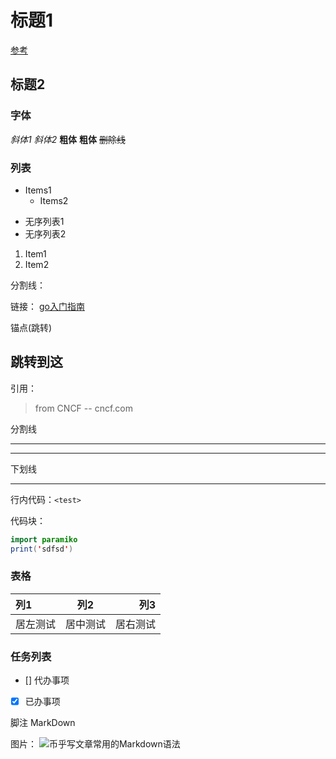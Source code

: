 # 标题1

[参考](https://bihu.com/article/252591)
## 标题2

### 字体
*斜体1*
_斜体2_
__粗体__
**粗体**
~~删除线~~

### 列表
* Items1
  * Items2
+ 无序列表1
+ 无序列表2

1. Item1
2. Item2
   
分割线：


链接：
[go入门指南](https://www.kancloud.cn/kancloud/the-way-to-go/)

锚点(跳转)
<h2 id="point1"> 跳转到这 </h2>

引用：
> from CNCF -- cncf.com

分割线

---

***

下划线 
___


行内代码：`<test>`

代码块：
```java
import paramiko
print('sdfsd')
```

### 表格
 列1 | 列2 | 列3 
:- | :---: | ---:
居左测试 | 居中测试 | 居右测试

### 任务列表
- [] 代办事项
- [x] 已办事项

脚注
MarkDown 

图片：
![币乎写文章常用的Markdown语法](https://bihu2001.oss-cn-shanghai.aliyuncs.com/img/399c8a6312dd7062f460cb9f5cfc20f1.jpg?x-oss-process=style/size_l)